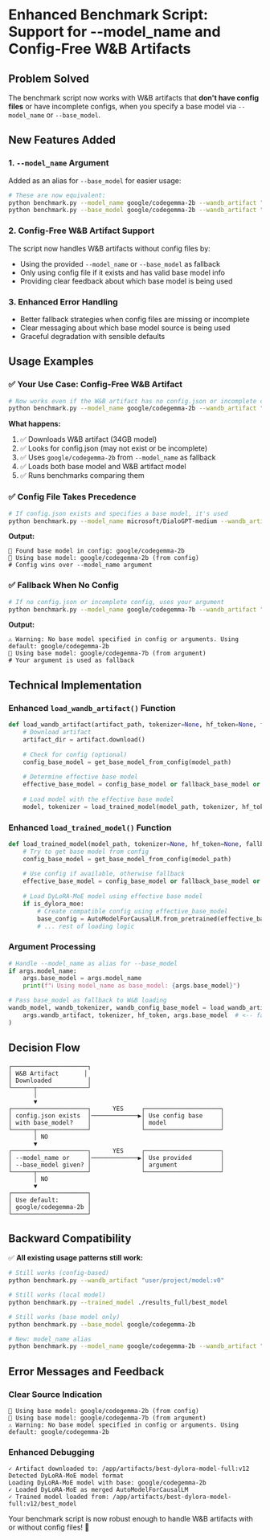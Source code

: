 # Enhanced Benchmark Script: Support for --model_name and Config-Free W&B Artifacts

## Problem Solved
The benchmark script now works with W&B artifacts that **don't have config files** or have incomplete configs, when you specify a base model via `--model_name` or `--base_model`.

## New Features Added

### 1. **`--model_name` Argument**
Added as an alias for `--base_model` for easier usage:

```bash
# These are now equivalent:
python benchmark.py --model_name google/codegemma-2b --wandb_artifact "user/project/model:v0"
python benchmark.py --base_model google/codegemma-2b --wandb_artifact "user/project/model:v0"
```

### 2. **Config-Free W&B Artifact Support**
The script now handles W&B artifacts without config files by:
- Using the provided `--model_name` or `--base_model` as fallback
- Only using config file if it exists and has valid base model info
- Providing clear feedback about which base model is being used

### 3. **Enhanced Error Handling**
- Better fallback strategies when config files are missing or incomplete
- Clear messaging about which base model source is being used
- Graceful degradation with sensible defaults

## Usage Examples

### ✅ **Your Use Case: Config-Free W&B Artifact**
```bash
# Now works even if the W&B artifact has no config.json or incomplete config
python benchmark.py --model_name google/codegemma-2b --wandb_artifact "johnrcumming/dylo-moe-full-training/best-dylora-model-full:v12"
```

**What happens:**
1. ✅ Downloads W&B artifact (34GB model)
2. ✅ Looks for config.json (may not exist or be incomplete)
3. ✅ Uses `google/codegemma-2b` from `--model_name` as fallback
4. ✅ Loads both base model and W&B artifact model
5. ✅ Runs benchmarks comparing them

### ✅ **Config File Takes Precedence**
```bash
# If config.json exists and specifies a base model, it's used
python benchmark.py --model_name microsoft/DialoGPT-medium --wandb_artifact "user/project/model:v0"
```

**Output:**
```
📄 Found base model in config: google/codegemma-2b
📄 Using base model: google/codegemma-2b (from config)
# Config wins over --model_name argument
```

### ✅ **Fallback When No Config**
```bash
# If no config.json or incomplete config, uses your argument
python benchmark.py --model_name google/codegemma-7b --wandb_artifact "user/project/model:v0"
```

**Output:**
```
⚠️ Warning: No base model specified in config or arguments. Using default: google/codegemma-2b
📄 Using base model: google/codegemma-7b (from argument)
# Your argument is used as fallback
```

## Technical Implementation

### **Enhanced `load_wandb_artifact()` Function**
```python
def load_wandb_artifact(artifact_path, tokenizer=None, hf_token=None, fallback_base_model=None):
    # Download artifact
    artifact_dir = artifact.download()
    
    # Check for config (optional)
    config_base_model = get_base_model_from_config(model_path)
    
    # Determine effective base model
    effective_base_model = config_base_model or fallback_base_model or "google/codegemma-2b"
    
    # Load model with the effective base model
    model, tokenizer = load_trained_model(model_path, tokenizer, hf_token, effective_base_model)
```

### **Enhanced `load_trained_model()` Function**
```python
def load_trained_model(model_path, tokenizer=None, hf_token=None, fallback_base_model=None):
    # Try to get base model from config
    config_base_model = get_base_model_from_config(model_path)
    
    # Use config if available, otherwise fallback
    effective_base_model = config_base_model or fallback_base_model or "google/codegemma-2b"
    
    # Load DyLoRA-MoE model using effective base model
    if is_dylora_moe:
        # Create compatible config using effective_base_model
        base_config = AutoModelForCausalLM.from_pretrained(effective_base_model).config.to_dict()
        # ... rest of loading logic
```

### **Argument Processing**
```python
# Handle --model_name as alias for --base_model
if args.model_name:
    args.base_model = args.model_name
    print(f"ℹ️ Using model_name as base_model: {args.base_model}")

# Pass base_model as fallback to W&B loading
wandb_model, wandb_tokenizer, wandb_config_base_model = load_wandb_artifact(
    args.wandb_artifact, tokenizer, hf_token, args.base_model  # <-- fallback
)
```

## Decision Flow

```
┌─────────────────────┐
│ W&B Artifact       │
│ Downloaded          │
└──────┬──────────────┘
       │
       ▼
┌─────────────────────┐      YES     ┌─────────────────────┐
│ config.json exists  │─────────────▶│ Use config base     │
│ with base_model?    │              │ model               │
└──────┬──────────────┘              └─────────────────────┘
       │ NO
       ▼
┌─────────────────────┐      YES     ┌─────────────────────┐
│ --model_name or     │─────────────▶│ Use provided        │
│ --base_model given? │              │ argument            │
└──────┬──────────────┘              └─────────────────────┘
       │ NO
       ▼
┌─────────────────────┐
│ Use default:        │
│ google/codegemma-2b │
└─────────────────────┘
```

## Backward Compatibility

✅ **All existing usage patterns still work:**

```bash
# Still works (config-based)
python benchmark.py --wandb_artifact "user/project/model:v0"

# Still works (local model)
python benchmark.py --trained_model ./results_full/best_model

# Still works (base model only)
python benchmark.py --base_model google/codegemma-2b

# New: model_name alias
python benchmark.py --model_name google/codegemma-2b --wandb_artifact "user/project/model:v0"
```

## Error Messages and Feedback

### **Clear Source Indication**
```
📄 Using base model: google/codegemma-2b (from config)
📄 Using base model: google/codegemma-7b (from argument)
⚠️ Warning: No base model specified in config or arguments. Using default: google/codegemma-2b
```

### **Enhanced Debugging**
```
✓ Artifact downloaded to: /app/artifacts/best-dylora-model-full:v12
Detected DyLoRA-MoE model format
Loading DyLoRA-MoE model with base: google/codegemma-2b
✓ Loaded DyLoRA-MoE as merged AutoModelForCausalLM
✓ Trained model loaded from: /app/artifacts/best-dylora-model-full:v12/best_model
```

Your benchmark script is now robust enough to handle W&B artifacts with or without config files! 🎉